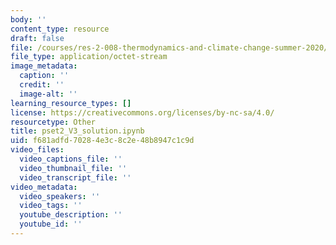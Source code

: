 ```yaml
---
body: ''
content_type: resource
draft: false
file: /courses/res-2-008-thermodynamics-and-climate-change-summer-2020/pset2_v3_solution.ipynb
file_type: application/octet-stream
image_metadata:
  caption: ''
  credit: ''
  image-alt: ''
learning_resource_types: []
license: https://creativecommons.org/licenses/by-nc-sa/4.0/
resourcetype: Other
title: pset2_V3_solution.ipynb
uid: f681adfd-7028-4e3c-8c2e-48b8947c1c9d
video_files:
  video_captions_file: ''
  video_thumbnail_file: ''
  video_transcript_file: ''
video_metadata:
  video_speakers: ''
  video_tags: ''
  youtube_description: ''
  youtube_id: ''
---
```


